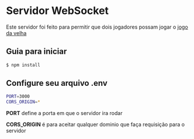 # Servidor WebSocket

Este servidor foi feito para permitir que dois jogadores possam jogar o [jogo da velha](https://github.com/ImBard/jogo-da-velha)

## Guia para iniciar

``` bash
$ npm install

```

## Configure seu arquivo .env
``` bash
PORT=3000
CORS_ORIGIN=*
```

**PORT** define a porta em que o servidor ira rodar 


**CORS_ORIGIN** é para aceitar qualquer dominio que faça requisição para o servidor
